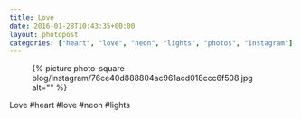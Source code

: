 ```yaml
---
title: Love
date: 2016-01-28T10:43:35+00:00
layout: photopost
categories: ["heart", "love", "neon", "lights", "photos", "instagram"]
---
```


<figure class="photo photo--square">
  {% picture photo-square blog/instagram/76ce40d888804ac961acd018ccc6f508.jpg alt="" %}
</figure>

Love
#heart #love #neon #lights
